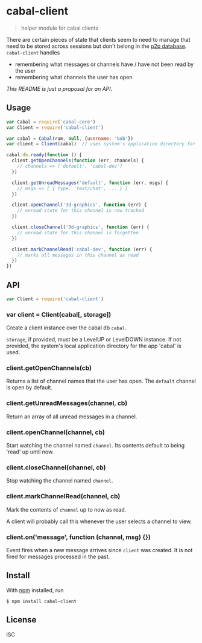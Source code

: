 # cabal-client

> helper module for cabal clients

There are certain pieces of state that clients seem to need to manage that need
to be stored across sessions but don't belong in the [p2p
database](https://github.com/cabal-club/cabal-core). `cabal-client` handles

- remembering what messages or channels have / have not been read by the user
- remembering what channels the user has open

*This README is just a proposal for an API.*

## Usage

```js
var Cabal = require('cabal-core')
var Client = require('cabal-client')

var cabal = Cabal(ram, null, {username: 'bob'})
var client = Client(cabal)  // uses system's application directory for data storage

cabal.db.ready(function () {
  client.getOpenChannels(function (err, channels) {
    // channels => ['default', 'cabal-dev']
  })

  client.getUnreadMessages('default', function (err, msgs) {
    // msgs => [ { type: 'text/chat', ... } ]
  })

  client.openChannel('3d-graphics', function (err) {
    // unread state for this channel is now tracked
  })

  client.closeChannel('3d-graphics', function (err) {
    // unread state for this channel is forgotten
  })

  client.markChannelRead('cabal-dev', function (err) {
    // marks all messages in this channel as read
  })
})
```

## API

```js
var Client = require('cabal-client')
```

### var client = Client(cabal[, storage])

Create a client instance over the cabal db `cabal`.

`storage`, if provided, must be a LevelUP or LevelDOWN instance. If not
provided, the system's local application directory for the app 'cabal' is used.

### client.getOpenChannels(cb)

Returns a list of channel names that the user has open. The `default` channel is
open by default.

### client.getUnreadMessages(channel, cb)

Return an array of all unread messages in a channel.

### client.openChannel(channel, cb)

Start watching the channel named `channel`. Its contents default to being 'read'
up until now.

### client.closeChannel(channel, cb)

Stop watching the channel named `channel`.

### client.markChannelRead(channel, cb)

Mark the contents of `channel` up to now as read.

A client will probably call this whenever the user selects a channel to view.

### client.on('message', function (channel, msg) {})

Event fires when a new message arrives since `client` was created. It is not
fired for messages processed in the past.

## Install

With [npm](https://npmjs.org/) installed, run

```
$ npm install cabal-client
```

## License

ISC
